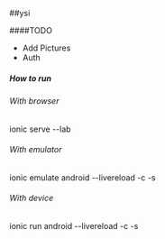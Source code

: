 ##ysi

####TODO

- Add Pictures
- Auth


##### How to run

###### With browser
ionic serve --lab

###### With emulator
ionic emulate android --livereload -c -s

###### With device
ionic run android --livereload -c -s
